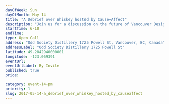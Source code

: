 ```yaml
---
dayOfWeek: Sun
dayOfMonth: May 14
title: "A Debrief over Whiskey hosted by Cause+Affect"
description: "Join us for a discussion on the future of Vancouver Design Week over a cocktail (or two) of Odd Society’s newly released limited edition whiskey."
startTime: 6-10
endTime: 
type: Open Call
address: "Odd Society Distillery 1725 Powell St, Vancouver, BC, Canada"
addressLabel: "Odd Society Distillery 1725 Powell St"
latitude: 49.2842940000001
longitude: -123.069391
eventUrl: 
eventUrlLabel: By Invite
published: true
price: 

category: event-14-pm
priority: 1
slug: 2017-05-14-a_debrief_over_whiskey_hosted_by_causeaffect
---
```

